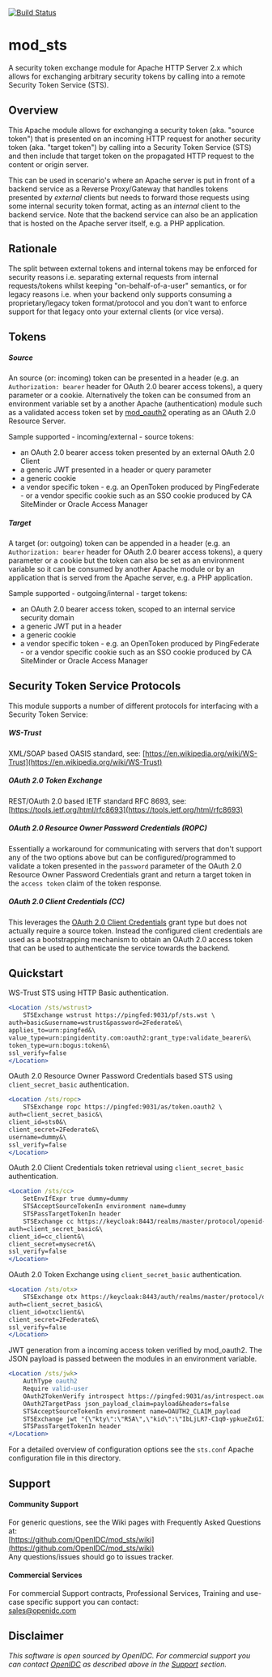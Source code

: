 [![Build Status](https://github.com/OpenIDC/mod_sts/actions/workflows/build.yml/badge.svg)](https://github.com/OpenIDC/mod_sts/actions/workflows/build.yml)

# mod_sts
A security token exchange module for Apache HTTP Server 2.x which allows for exchanging arbitrary security
tokens by calling into a remote Security Token Service (STS).

## Overview
This Apache module allows for exchanging a security token (aka. "source token") that is presented on an
incoming HTTP request for another security token (aka. "target token") by calling into a Security Token
Service (STS) and then include that target token on the propagated HTTP request to the content or origin
server.

This can be used in scenario's where an Apache server is put in front of a backend service as a Reverse
Proxy/Gateway that handles tokens presented by *external* clients but needs to forward those requests
using some internal security token format, acting as an *internal* client to the backend service.
Note that the backend service can also be an application that is hosted on the Apache server itself,
e.g. a PHP application.

## Rationale
The split between external tokens and internal tokens may be enforced for security reasons i.e. separating
external requests from internal requests/tokens whilst keeping "on-behalf-of-a-user" semantics, or for
legacy reasons i.e. when your backend only supports consuming a proprietary/legacy token format/protocol
and you don't want to enforce support for that legacy onto your external clients (or vice versa).

## Tokens

##### Source
An source (or: incoming) token can be presented in a header (e.g. an `Authorization: bearer` header for
OAuth 2.0 bearer access tokens), a query parameter or a cookie. Alternatively the token can be consumed
from an environment variable set by a another Apache (authentication) module such as a validated access
token set by [mod_oauth2](https://github.com/OpenIDC/mod_oauth2) operating as an OAuth 2.0 Resource
Server.

Sample supported - incoming/external - source tokens:
- an OAuth 2.0 bearer access token presented by an external OAuth 2.0 Client
- a generic JWT presented in a header or query parameter
- a generic cookie
- a vendor specific token - e.g. an OpenToken produced by PingFederate - or a vendor specific cookie
  such as an SSO cookie produced by CA SiteMinder or Oracle Access Manager

##### Target
A target (or: outgoing) token can be appended in a header (e.g. an `Authorization: bearer` header for
OAuth 2.0 bearer access tokens), a query parameter or a cookie but the token can also be set as an
environment variable so it can be consumed by another Apache module or by an application that is served
from the Apache server, e.g. a PHP application.

Sample supported - outgoing/internal - target tokens:
- an OAuth 2.0 bearer access token, scoped to an internal service security domain
- a generic JWT put in a header
- a generic cookie
- a vendor specific token - e.g. an OpenToken produced by PingFederate - or a vendor specific cookie
  such as an SSO cookie produced by CA SiteMinder or Oracle Access Manager

## Security Token Service Protocols
This module supports a number of different protocols for interfacing with a Security Token Service:

##### WS-Trust
XML/SOAP based OASIS standard, see:
[https://en.wikipedia.org/wiki/WS-Trust](https://en.wikipedia.org/wiki/WS-Trust)

##### OAuth 2.0 Token Exchange
REST/OAuth 2.0 based IETF standard RFC 8693, see:
[https://tools.ietf.org/html/rfc8693](https://tools.ietf.org/html/rfc8693)

##### OAuth 2.0 Resource Owner Password Credentials (ROPC)
Essentially a workaround for communicating with servers that don't support any of the two options above
but can be configured/programmed to validate a token presented in the `password` parameter of the
OAuth 2.0 Resource Owner Password Credentials grant and return a target token in the `access token`
claim of the token response.

##### OAuth 2.0 Client Credentials (CC)
This leverages the [OAuth 2.0 Client Credentials](https://datatracker.ietf.org/doc/html/rfc6749#section-4.4) grant type
but does not actually require a source token. Instead the configured client credentials are used as a bootstrapping
mechanism to obtain an OAuth 2.0 access token that can be used to authenticate the service towards the backend.

## Quickstart

WS-Trust STS using HTTP Basic authentication.

```apache
<Location /sts/wstrust>	
	STSExchange wstrust https://pingfed:9031/pf/sts.wst \
auth=basic&username=wstrust&password=2Federate&\
applies_to=urn:pingfed&\
value_type=urn:pingidentity.com:oauth2:grant_type:validate_bearer&\
token_type=urn:bogus:token&\
ssl_verify=false
</Location>
```

OAuth 2.0 Resource Owner Password Credentials based STS using `client_secret_basic` authentication.

```apache
<Location /sts/ropc>
	STSExchange ropc https://pingfed:9031/as/token.oauth2 \
auth=client_secret_basic&\
client_id=sts0&\
client_secret=2Federate&\
username=dummy&\
ssl_verify=false
</Location>
```

OAuth 2.0 Client Credentials token retrieval using `client_secret_basic` authentication.

```apache
<Location /sts/cc>
	SetEnvIfExpr true dummy=dummy
	STSAcceptSourceTokenIn environment name=dummy
	STSPassTargetTokenIn header
	STSExchange cc https://keycloak:8443/realms/master/protocol/openid-connect/token \
auth=client_secret_basic&\
client_id=cc_client&\
client_secret=mysecret&\
ssl_verify=false
</Location>
```

OAuth 2.0 Token Exchange using `client_secret_basic` authentication.

```apache
<Location /sts/otx>
	STSExchange otx https://keycloak:8443/auth/realms/master/protocol/openid-connect/token \
auth=client_secret_basic&\
client_id=otxclient&\
client_secret=2Federate&\
ssl_verify=false
</Location>
```

JWT generation from a incoming access token verified by mod_oauth2. The JSON payload is passed between the modules in an environment variable.

```apache
<Location /sts/jwk>
	AuthType oauth2
	Require valid-user
	OAuth2TokenVerify introspect https://pingfed:9031/as/introspect.oauth2 introspect.ssl_verify=false&introspect.auth=client_secret_basic&client_id=rs0&client_secret=2Federate
	OAuth2TargetPass json_payload_claim=payload&headers=false
	STSAcceptSourceTokenIn environment name=OAUTH2_CLAIM_payload
	STSExchange jwt "{\"kty\":\"RSA\",\"kid\":\"IbLjLR7-C1q0-ypkueZxGIJwBQNaLg46DZMpnPW1kps\",\"e\":\"AQAB\",\"n\":\"iGeTXbfV5bMppx7o7qMLCuVIKqbBa_qOzBiNNpe0K8rjg7-1z9GCuSlqbZtM0_5BQ6bGonnSPD--PowhFdivS4WNA33O0Kl1tQ0wdH3TOnwueIO9ahfW4q0BGFvMObneK-tjwiNMj1l-cZt8pvuS-3LtTWIzC-hTZM4caUmy5olm5PVdmru6C6V5rxkbYBPITFSzl5mpuo_C6RV_MYRwAh60ghs2OEvIWDrJkZnYaF7sjHC9j-4kfcM5oY7Zhg8KuHyloudYNzlqjVAPd0MbkLkh1pa8fmHsnN6cgfXYtFK7Z8WjYDUAhTH1JjZCVSFN55A-51dgD4cQNzieLEEkJw\",\"d\":\"Xc9d-kZERQVC0Dzh1b0sCwJE75Bf1fMr4hHAjJsovjV641ElqRdd4Borp9X2sJVcLTq1wWgmvmjYXgvhdTTg2f-vS4dqhPcGjM3VVUhzzPU6wIdZ7W0XzC1PY4E-ozTBJ1Nr-EhujuftnhRhVjYOkAAqU94FXVsaf2mBAKg-8WzrWx2MeWjfLcE79DmSL9Iw2areKVRGlKddIIPnHb-Mw9HB7ZCyVTC1v5sqhQPy6qPo8XHdQju_EYRlIOMksU8kcb20R_ezib_rHuVwJVlTNk6MvFUIj4ayXdX13Qy4kTBRiQM7pumPaypEE4CrAfTWP0AYnEwz_FGluOpMZNzoAQ\"}"
	STSPassTargetTokenIn header
</Location>
```

For a detailed overview of configuration options see the `sts.conf` Apache configuration file in this
directory.

## Support

#### Community Support
For generic questions, see the Wiki pages with Frequently Asked Questions at:  
  [https://github.com/OpenIDC/mod_sts/wiki](https://github.com/OpenIDC/mod_sts/wiki)  
Any questions/issues should go to issues tracker.

#### Commercial Services
For commercial Support contracts, Professional Services, Training and use-case specific support you can
contact:  
  [sales@openidc.com](mailto:sales@openidc.com)


Disclaimer
----------
*This software is open sourced by OpenIDC. For commercial support
you can contact [OpenIDC](https://www.openidc.com) as described above in the [Support](#support)
section.*
